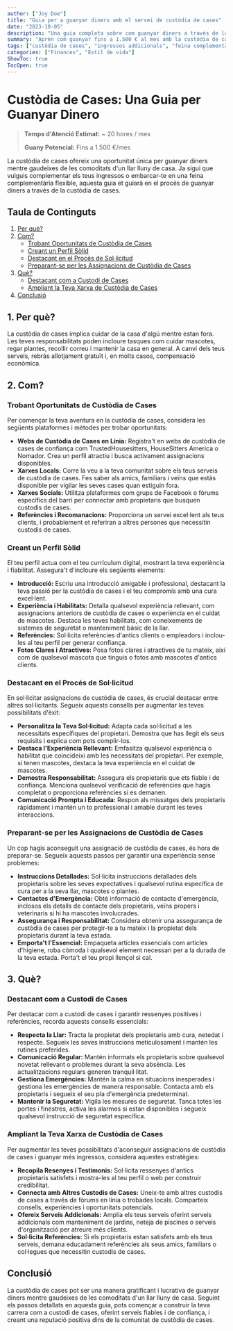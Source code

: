 ```yaml
---
author: ["Joy Doe"]
title: "Guia per a guanyar diners amb el servei de custòdia de cases"
date: "2023-10-05"
description: "Una guia completa sobre com guanyar diners a través de la custòdia de cases, incloent consells per trobar oportunitats, crear un perfil sòlid i destacar en les assignacions."
summary: "Aprèn com guanyar fins a 1.500 € al mes amb la custòdia de cases. Aquesta guia cobreix la trobada d'oportunitats, la creació d'un perfil sòlid i l'excel·lència en les teves assignacions."
tags: ["custòdia de cases", "ingressos addicionals", "feina complementària", "servei de neteja"]
categories: ["Finances", "Estil de vida"]
ShowToc: true
TocOpen: true
---
```


# Custòdia de Cases: Una Guia per Guanyar Dinero
> **Temps d'Atenció Estimat:** ~ 20 hores / mes
>
> **Guany Potencial:** Fins a 1.500 €/mes

La custòdia de cases ofereix una oportunitat única per guanyar diners mentre gaudeixes de les comoditats d'un llar lluny de casa. Ja sigui que vulguis complementar els teus ingressos o embarcar-te en una feina complementària flexible, aquesta guia et guiarà en el procés de guanyar diners a través de la custòdia de cases.

## Taula de Continguts
1. [Per què?](#1-per-què)
2. [Com?](#2-com)
   - [Trobant Oportunitats de Custòdia de Cases](#trobant-oportunitats-de-custòdia-de-cases)
   - [Creant un Perfil Sòlid](#creant-un-perfil-sòlid)
   - [Destacant en el Procés de Sol·licitud](#destacant-en-el-procés-de-sol·licitud)
   - [Preparant-se per les Assignacions de Custòdia de Cases](#preparant-se-per-les-assignacions-de-custòdia-de-cases)
3. [Què?](#3-què)
   - [Destacant com a Custodi de Cases](#destacant-com-a-custodi-de-cases)
   - [Ampliant la Teva Xarxa de Custòdia de Cases](#ampliant-la-teva-xarxa-de-custòdia-de-cases)
4. [Conclusió](#conclusió)

## 1. Per què?
La custòdia de cases implica cuidar de la casa d'algú mentre estan fora. Les teves responsabilitats poden incloure tasques com cuidar mascotes, regar plantes, recollir correu i mantenir la casa en general. A canvi dels teus serveis, rebràs allotjament gratuït i, en molts casos, compensació econòmica.

## 2. Com?
### Trobant Oportunitats de Custòdia de Cases
Per començar la teva aventura en la custòdia de cases, considera les següents plataformes i mètodes per trobar oportunitats:

- **Webs de Custòdia de Cases en Línia:** Registra't en webs de custòdia de cases de confiança com TrustedHousesitters, HouseSitters America o Nomador. Crea un perfil atractiu i busca activament assignacions disponibles.
- **Xarxes Locals:** Corre la veu a la teva comunitat sobre els teus serveis de custòdia de cases. Fes saber als amics, familiars i veïns que estàs disponible per vigilar les seves cases quan estiguin fora.
- **Xarxes Socials:** Utilitza plataformes com grups de Facebook o fòrums específics del barri per connectar amb propietaris que busquen custodis de cases.
- **Referències i Recomanacions:** Proporciona un servei excel·lent als teus clients, i probablement et referiran a altres persones que necessitin custodis de cases.

### Creant un Perfil Sòlid
El teu perfil actua com el teu currículum digital, mostrant la teva experiència i fiabilitat. Assegura't d'incloure els següents elements:

- **Introducció:** Escriu una introducció amigable i professional, destacant la teva passió per la custòdia de cases i el teu compromís amb una cura excel·lent.
- **Experiència i Habilitats:** Detalla qualsevol experiència rellevant, com assignacions anteriors de custòdia de cases o experiència en el cuidat de mascotes. Destaca les teves habilitats, com coneixements de sistemes de seguretat o manteniment bàsic de la llar.
- **Referències:** Sol·licita referències d'antics clients o empleadors i inclou-les al teu perfil per generar confiança.
- **Fotos Clares i Atractives:** Posa fotos clares i atractives de tu mateix, així com de qualsevol mascota que tinguis o fotos amb mascotes d'antics clients.

### Destacant en el Procés de Sol·licitud
En sol·licitar assignacions de custòdia de cases, és crucial destacar entre altres sol·licitants. Segueix aquests consells per augmentar les teves possibilitats d'èxit:

- **Personalitza la Teva Sol·licitud:** Adapta cada sol·licitud a les necessitats específiques del propietari. Demostra que has llegit els seus requisits i explica com pots complir-los.
- **Destaca l'Experiència Rellevant:** Emfasitza qualsevol experiència o habilitat que coincideixi amb les necessitats del propietari. Per exemple, si tenen mascotes, destaca la teva experiència en el cuidat de mascotes.
- **Demostra Responsabilitat:** Assegura els propietaris que ets fiable i de confiança. Menciona qualsevol verificació de referències que hagis completat o proporciona referències si es demanen.
- **Comunicació Prompta i Educada:** Respon als missatges dels propietaris ràpidament i mantén un to professional i amable durant les teves interaccions.

### Preparant-se per les Assignacions de Custòdia de Cases
Un cop hagis aconseguit una assignació de custòdia de cases, és hora de preparar-se. Segueix aquests passos per garantir una experiència sense problemes:

- **Instruccions Detallades:** Sol·licita instruccions detallades dels propietaris sobre les seves expectatives i qualsevol rutina específica de cura per a la seva llar, mascotes o plantes.
- **Contactes d'Emergència:** Obté informació de contacte d'emergència, inclosos els detalls de contacte dels propietaris, veïns propers i veterinaris si hi ha mascotes involucrades.
- **Assegurança i Responsabilitat:** Considera obtenir una assegurança de custòdia de cases per protegir-te a tu mateix i la propietat dels propietaris durant la teva estada.
- **Emporta't l'Essencial:** Empaqueta articles essencials com articles d'higiene, roba còmoda i qualsevol element necessari per a la durada de la teva estada. Porta't el teu propi llençol si cal.

## 3. Què?
### Destacant com a Custodi de Cases
Per destacar com a custodi de cases i garantir ressenyes positives i referències, recorda aquests consells essencials:

- **Respecta la Llar:** Tracta la propietat dels propietaris amb cura, netedat i respecte. Segueix les seves instruccions meticulosament i mantén les rutines preferides.
- **Comunicació Regular:** Mantén informats els propietaris sobre qualsevol novetat rellevant o problemes durant la seva absència. Les actualitzacions regulars generen tranquil·litat.
- **Gestiona Emergències:** Mantén la calma en situacions inesperades i gestiona les emergències de manera responsable. Contacta amb els propietaris i segueix el seu pla d'emergència predeterminat.
- **Mantenir la Seguretat:** Vigila les mesures de seguretat. Tanca totes les portes i finestres, activa les alarmes si estan disponibles i segueix qualsevol instrucció de seguretat específica.

### Ampliant la Teva Xarxa de Custòdia de Cases
Per augmentar les teves possibilitats d'aconseguir assignacions de custòdia de cases i guanyar més ingressos, considera aquestes estratègies:

- **Recopila Resenyes i Testimonis:** Sol·licita ressenyes d'antics propietaris satisfets i mostra-les al teu perfil o web per construir credibilitat.
- **Connecta amb Altres Custodis de Cases:** Uneix-te amb altres custodis de cases a través de fòrums en línia o trobades locals. Comparteix consells, experiències i oportunitats potencials.
- **Ofereix Serveis Addicionals:** Amplia els teus serveis oferint serveis addicionals com manteniment de jardins, neteja de piscines o serveis d'organització per atreure més clients.
- **Sol·licita Referències:** Si els propietaris estan satisfets amb els teus serveis, demana educadament referències als seus amics, familiars o col·legues que necessitin custodis de cases.

## Conclusió
La custòdia de cases pot ser una manera gratificant i lucrativa de guanyar diners mentre gaudeixes de les comoditats d'un llar lluny de casa. Seguint els passos detallats en aquesta guia, pots començar a construir la teva carrera com a custodi de cases, oferint serveis fiables i de confiança, i creant una reputació positiva dins de la comunitat de custòdia de cases.